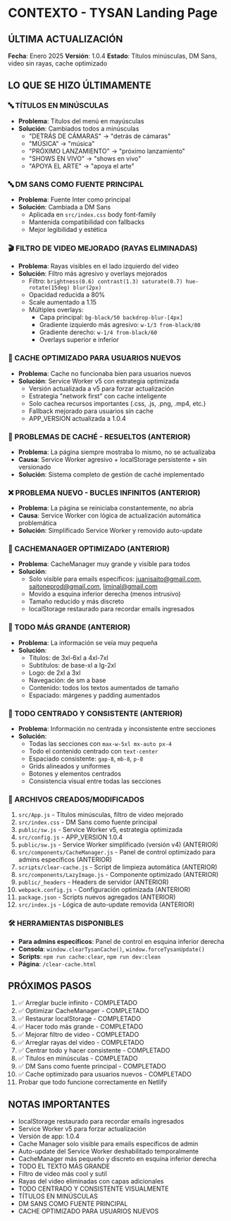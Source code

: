 # CONTEXTO - TYSAN Landing Page

## ÚLTIMA ACTUALIZACIÓN
**Fecha**: Enero 2025
**Versión**: 1.0.4
**Estado**: Títulos minúsculas, DM Sans, video sin rayas, cache optimizado

## LO QUE SE HIZO ÚLTIMAMENTE

### 🔤 TÍTULOS EN MINÚSCULAS
- **Problema**: Títulos del menú en mayúsculas
- **Solución**: Cambiados todos a minúsculas
  - "DETRÁS DE CÁMARAS" → "detrás de cámaras"
  - "MÚSICA" → "música"
  - "PRÓXIMO LANZAMIENTO" → "próximo lanzamiento"
  - "SHOWS EN VIVO" → "shows en vivo"
  - "APOYA EL ARTE" → "apoya el arte"

### 🔤 DM SANS COMO FUENTE PRINCIPAL
- **Problema**: Fuente Inter como principal
- **Solución**: Cambiada a DM Sans
  - Aplicada en `src/index.css` body font-family
  - Mantenida compatibilidad con fallbacks
  - Mejor legibilidad y estética

### 🎬 FILTRO DE VIDEO MEJORADO (RAYAS ELIMINADAS)
- **Problema**: Rayas visibles en el lado izquierdo del video
- **Solución**: Filtro más agresivo y overlays mejorados
  - Filtro: `brightness(0.6) contrast(1.3) saturate(0.7) hue-rotate(15deg) blur(2px)`
  - Opacidad reducida a 80%
  - Scale aumentado a 1.15
  - Múltiples overlays:
    - Capa principal: `bg-black/50 backdrop-blur-[4px]`
    - Gradiente izquierdo más agresivo: `w-1/3 from-black/80`
    - Gradiente derecho: `w-1/4 from-black/60`
    - Overlays superior e inferior

### 🚀 CACHE OPTIMIZADO PARA USUARIOS NUEVOS
- **Problema**: Cache no funcionaba bien para usuarios nuevos
- **Solución**: Service Worker v5 con estrategia optimizada
  - Versión actualizada a v5 para forzar actualización
  - Estrategia "network first" con cache inteligente
  - Solo cachea recursos importantes (.css, .js, .png, .mp4, etc.)
  - Fallback mejorado para usuarios sin cache
  - APP_VERSION actualizada a 1.0.4

### 🔧 PROBLEMAS DE CACHÉ - RESUELTOS (ANTERIOR)
- **Problema**: La página siempre mostraba lo mismo, no se actualizaba
- **Causa**: Service Worker agresivo + localStorage persistente + sin versionado
- **Solución**: Sistema completo de gestión de caché implementado

### ❌ PROBLEMA NUEVO - BUCLES INFINITOS (ANTERIOR)
- **Problema**: La página se reiniciaba constantemente, no abría
- **Causa**: Service Worker con lógica de actualización automática problemática
- **Solución**: Simplificado Service Worker y removido auto-update

### 🎯 CACHEMANAGER OPTIMIZADO (ANTERIOR)
- **Problema**: CacheManager muy grande y visible para todos
- **Solución**: 
  - Solo visible para emails específicos: juanisaito@gmail.com, saitoneprod@gmail.com, liminal@gmail.com
  - Movido a esquina inferior derecha (menos intrusivo)
  - Tamaño reducido y más discreto
  - localStorage restaurado para recordar emails ingresados

### 📏 TODO MÁS GRANDE (ANTERIOR)
- **Problema**: La información se veía muy pequeña
- **Solución**:
  - Títulos: de 3xl-6xl a 4xl-7xl
  - Subtítulos: de base-xl a lg-2xl
  - Logo: de 2xl a 3xl
  - Navegación: de sm a base
  - Contenido: todos los textos aumentados de tamaño
  - Espaciado: márgenes y padding aumentados

### 🎯 TODO CENTRADO Y CONSISTENTE (ANTERIOR)
- **Problema**: Información no centrada y inconsistente entre secciones
- **Solución**:
  - Todas las secciones con `max-w-5xl mx-auto px-4`
  - Todo el contenido centrado con `text-center`
  - Espaciado consistente: `gap-8`, `mb-8`, `p-8`
  - Grids alineados y uniformes
  - Botones y elementos centrados
  - Consistencia visual entre todas las secciones

### 📁 ARCHIVOS CREADOS/MODIFICADOS
1. `src/App.js` - Títulos minúsculas, filtro de video mejorado
2. `src/index.css` - DM Sans como fuente principal
3. `public/sw.js` - Service Worker v5, estrategia optimizada
4. `src/config.js` - APP_VERSION 1.0.4
5. `public/sw.js` - Service Worker simplificado (versión v4) (ANTERIOR)
6. `src/components/CacheManager.js` - Panel de control optimizado para admins específicos (ANTERIOR)
7. `scripts/clear-cache.js` - Script de limpieza automática (ANTERIOR)
8. `src/components/LazyImage.js` - Componente optimizado (ANTERIOR)
9. `public/_headers` - Headers de servidor (ANTERIOR)
10. `webpack.config.js` - Configuración optimizada (ANTERIOR)
11. `package.json` - Scripts nuevos agregados (ANTERIOR)
12. `src/index.js` - Lógica de auto-update removida (ANTERIOR)

### 🛠️ HERRAMIENTAS DISPONIBLES
- **Para admins específicos**: Panel de control en esquina inferior derecha
- **Consola**: `window.clearTysanCache()`, `window.forceTysanUpdate()`
- **Scripts**: `npm run cache:clear`, `npm run dev:clean`
- **Página**: `/clear-cache.html`

## PRÓXIMOS PASOS
1. ✅ Arreglar bucle infinito - COMPLETADO
2. ✅ Optimizar CacheManager - COMPLETADO
3. ✅ Restaurar localStorage - COMPLETADO
4. ✅ Hacer todo más grande - COMPLETADO
5. ✅ Mejorar filtro de video - COMPLETADO
6. ✅ Arreglar rayas del video - COMPLETADO
7. ✅ Centrar todo y hacer consistente - COMPLETADO
8. ✅ Títulos en minúsculas - COMPLETADO
9. ✅ DM Sans como fuente principal - COMPLETADO
10. ✅ Cache optimizado para usuarios nuevos - COMPLETADO
11. Probar que todo funcione correctamente en Netlify

## NOTAS IMPORTANTES
- localStorage restaurado para recordar emails ingresados
- Service Worker v5 para forzar actualización
- Versión de app: 1.0.4
- Cache Manager solo visible para emails específicos de admin
- Auto-update del Service Worker deshabilitado temporalmente
- CacheManager más pequeño y discreto en esquina inferior derecha
- TODO EL TEXTO MÁS GRANDE
- Filtro de video más cool y sutil
- Rayas del video eliminadas con capas adicionales
- TODO CENTRADO Y CONSISTENTE VISUALMENTE
- TÍTULOS EN MINÚSCULAS
- DM SANS COMO FUENTE PRINCIPAL
- CACHE OPTIMIZADO PARA USUARIOS NUEVOS 